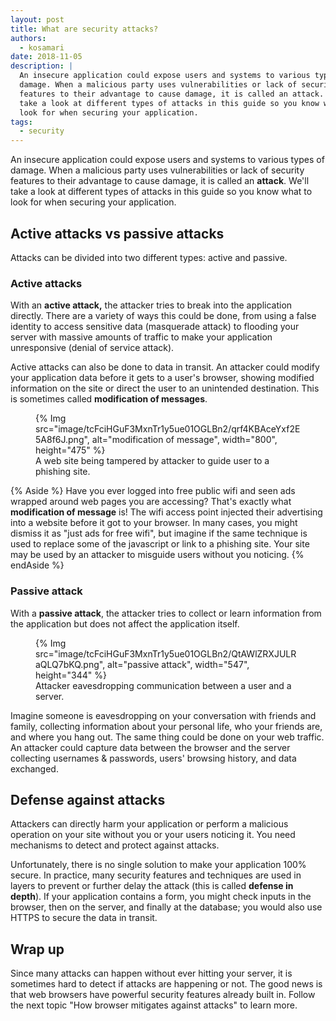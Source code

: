 ```yaml
---
layout: post
title: What are security attacks?
authors:
  - kosamari
date: 2018-11-05
description: |
  An insecure application could expose users and systems to various types of
  damage. When a malicious party uses vulnerabilities or lack of security
  features to their advantage to cause damage, it is called an attack. We'll
  take a look at different types of attacks in this guide so you know what to
  look for when securing your application.
tags:
  - security
---
```


An insecure application could expose users and systems to various types of
damage. When a malicious party uses vulnerabilities or lack of security features
to their advantage to cause damage, it is called an **attack**. We'll take a
look at different types of attacks in this guide so you know what to look for
when securing your application.

## Active attacks vs passive attacks

Attacks can be divided into two different types: active and passive.

### Active attacks

With an **active attack,** the attacker tries to break into the application
directly. There are a variety of ways this could be done, from using a false
identity to access sensitive data (masquerade attack) to flooding your server
with massive amounts of traffic to make your application unresponsive (denial of
service attack).

Active attacks can also be done to data in transit. An attacker could modify
your application data before it gets to a user's browser, showing modified
information on the site or direct the user to an unintended destination. This is
sometimes called **modification of messages**.

<figure class="w-figure">
  {% Img src="image/tcFciHGuF3MxnTr1y5ue01OGLBn2/qrf4KBAceYxf2E5A8f6J.png", alt="modification of message", width="800", height="475" %}
  <figcaption class="w-figcaption">
    A web site being tampered by attacker to guide user to a phishing site.
  </figcaption>
</figure>

{% Aside %}
Have you ever logged into free public wifi and seen ads wrapped around web pages
you are accessing? That's exactly what **modification of message** is! The wifi
access point injected their advertising into a website before it got to your
browser. In many cases, you might dismiss it as "just ads for free wifi", but
imagine if the same technique is used to replace some of the javascript or link
to a phishing site. Your site may be used by an attacker to misguide users
without you noticing.
{% endAside %}

### Passive attack

With a **passive attack**, the attacker tries to collect or learn information
from the application but does not affect the application itself.

<figure class="w-figure w-figure--inline-right">
  {% Img src="image/tcFciHGuF3MxnTr1y5ue01OGLBn2/QtAWlZRXJULRaQLQ7bKQ.png", alt="passive attack", width="547", height="344" %}
  <figcaption class="w-figcaption">
    Attacker eavesdropping communication between a user and a server.
  </figcaption>
</figure>

Imagine someone is eavesdropping on your conversation with friends and family,
collecting information about your personal life, who your friends are, and where
you hang out. The same thing could be done on your web traffic. An attacker
could capture data between the browser and the server collecting usernames &
passwords, users' browsing history, and data exchanged.

## Defense against attacks

Attackers can directly harm your application or perform a malicious operation on
your site without you or your users noticing it. You need mechanisms to detect
and protect against attacks.

Unfortunately, there is no single solution to make your application 100% secure.
In practice, many security features and techniques are used in layers to prevent
or further delay the attack (this is called **defense in depth**). If your
application contains a form, you might check inputs in the browser, then on the
server, and finally at the database; you would also use HTTPS to secure the data
in transit.

## Wrap up

Since many attacks can happen without ever hitting your server, it is sometimes
hard to detect if attacks are happening or not. The good news is that web
browsers have powerful security features already built in. Follow the next topic
"How browser mitigates against attacks" to learn more.
